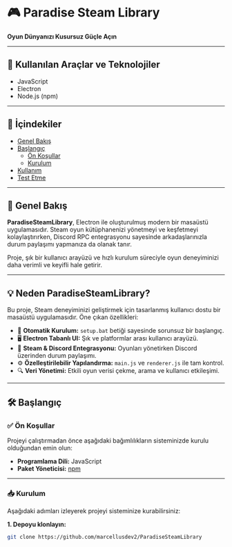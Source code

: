 # 🎮 Paradise Steam Library

**Oyun Dünyanızı Kusursuz Güçle Açın**

---

## 🚀 Kullanılan Araçlar ve Teknolojiler
- JavaScript
- Electron
- Node.js (npm)

---

## 📑 İçindekiler
- [Genel Bakış](#genel-bakış)
- [Başlangıç](#başlangıç)
  - [Ön Koşullar](#ön-koşullar)
  - [Kurulum](#kurulum)
- [Kullanım](#kullanım)
- [Test Etme](#test-etme)

---

## 🧭 Genel Bakış

**ParadiseSteamLibrary**, Electron ile oluşturulmuş modern bir masaüstü uygulamasıdır. Steam oyun kütüphanenizi yönetmeyi ve keşfetmeyi kolaylaştırırken, Discord RPC entegrasyonu sayesinde arkadaşlarınızla durum paylaşımı yapmanıza da olanak tanır. 

Proje, şık bir kullanıcı arayüzü ve hızlı kurulum süreciyle oyun deneyiminizi daha verimli ve keyifli hale getirir.

---

## 💡 Neden ParadiseSteamLibrary?

Bu proje, Steam deneyiminizi geliştirmek için tasarlanmış kullanıcı dostu bir masaüstü uygulamasıdır. Öne çıkan özellikleri:

- 🎯 **Otomatik Kurulum:** `setup.bat` betiği sayesinde sorunsuz bir başlangıç.
- 🖥️ **Electron Tabanlı UI:** Şık ve platformlar arası kullanıcı arayüzü.
- 🔗 **Steam & Discord Entegrasyonu:** Oyunları yönetirken Discord üzerinden durum paylaşımı.
- ⚙️ **Özelleştirilebilir Yapılandırma:** `main.js` ve `renderer.js` ile tam kontrol.
- 🔍 **Veri Yönetimi:** Etkili oyun verisi çekme, arama ve kullanıcı etkileşimi.

---

## 🛠️ Başlangıç

### ✅ Ön Koşullar

Projeyi çalıştırmadan önce aşağıdaki bağımlılıkların sisteminizde kurulu olduğundan emin olun:

- **Programlama Dili:** JavaScript
- **Paket Yöneticisi:** [npm](https://www.npmjs.com/)

---

### 📥 Kurulum

Aşağıdaki adımları izleyerek projeyi sisteminize kurabilirsiniz:

**1. Depoyu klonlayın:**

```bash
git clone https://github.com/marcellusdev2/ParadiseSteamLibrary
